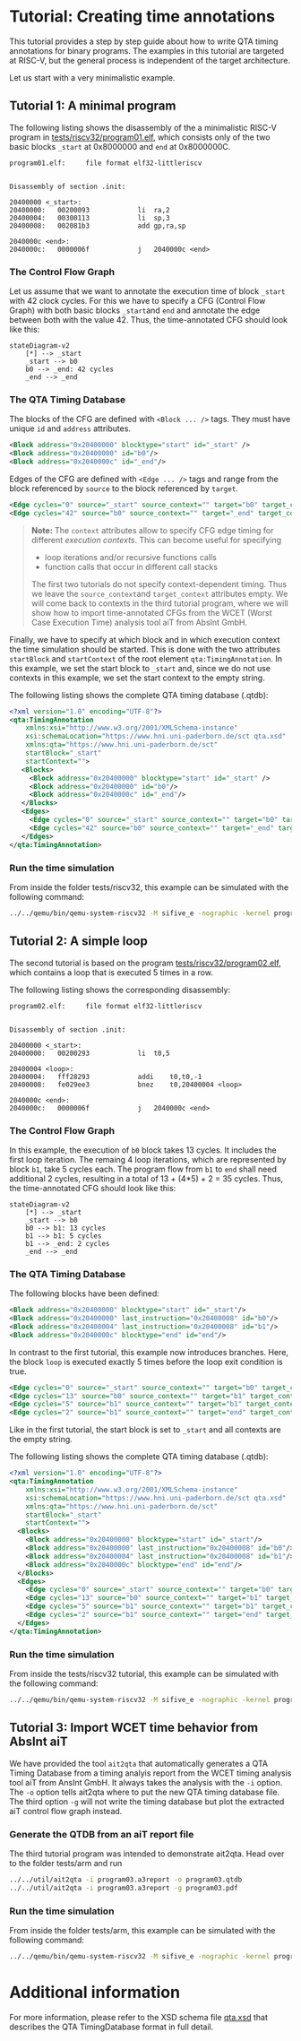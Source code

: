 # Tutorial: Creating time annotations

This tutorial provides a step by step guide about how to write QTA timing annotations for binary programs. The examples in this tutorial are targeted at RISC-V, but the general process is independent of the target architecture.

Let us start with a very minimalistic example.

## Tutorial 1: A minimal program

The following listing shows the disassembly of the a minimalistic RISC-V program in [tests/riscv32/program01.elf](./tests/riscv32/program01.elf), which consists only of the two basic blocks `_start` at 0x8000000 and `end` at 0x8000000C.

```
program01.elf:     file format elf32-littleriscv


Disassembly of section .init:

20400000 <_start>:
20400000:	00200093          	li	ra,2
20400004:	00300113          	li	sp,3
20400008:	002081b3          	add	gp,ra,sp

2040000c <end>:
2040000c:	0000006f          	j	2040000c <end>
```

### The Control Flow Graph

Let us assume that we want to annotate the execution time of block `_start` with 42 clock cycles. For this we have to specify a CFG (Control Flow Graph) with both basic blocks `_start`and `end` and annotate the edge between both with the value 42. Thus, the time-annotated CFG should look like this:

```mermaid
stateDiagram-v2
    [*] --> _start
    _start --> b0
    b0 --> _end: 42 cycles
    _end --> _end
```

### The QTA Timing Database

The blocks of the CFG are defined with `<Block ... />` tags. They must have unique `id` and `address` attributes.

```xml
<Block address="0x20400000" blocktype="start" id="_start" />
<Block address="0x20400000" id="b0"/>
<Block address="0x2040000c" id="_end"/>
```

Edges of the CFG are defined with `<Edge ... />` tags and range from the block referenced by `source` to the block referenced by `target`.

```xml
<Edge cycles="0" source="_start" source_context="" target="b0" target_context=""/>
<Edge cycles="42" source="b0" source_context="" target="_end" target_context=""/>
```

> **Note:**
> The `context` attributes allow to specify CFG edge timing for different _execution contexts_. This can become useful for specifying
>
>   - loop iterations and/or recursive functions calls
>   - function calls that occur in different call stacks
>
> The first two tutorials do not specify context-dependent timing. Thus we leave the `source_context`and `target_context` attributes empty. We will come back to contexts in the third tutorial program, where we will show how to import time-annotated CFGs from the WCET (Worst Case Execution Time) analysis tool aiT from AbsInt GmbH.

Finally, we have to specify at which block and in which execution context the time simulation should be started. This is done with the two attributes `startBlock` and `startContext` of the root element `qta:TimingAnnotation`. In this example, we set the start block to `_start` and, since we do not use contexts in this example, we set the start context to the empty string.

The following listing shows the complete QTA timing database (.qtdb):

```xml
<?xml version="1.0" encoding="UTF-8"?>
<qta:TimingAnnotation
    xmlns:xsi="http://www.w3.org/2001/XMLSchema-instance"
    xsi:schemaLocation="https://www.hni.uni-paderborn.de/sct qta.xsd"
    xmlns:qta="https://www.hni.uni-paderborn.de/sct"
    startBlock="_start"
    startContext="">
   <Blocks>
     <Block address="0x20400000" blocktype="start" id="_start" />
     <Block address="0x20400000" id="b0"/>
     <Block address="0x2040000c" id="_end"/>
   </Blocks>
   <Edges>
     <Edge cycles="0" source="_start" source_context="" target="b0" target_context=""/>
     <Edge cycles="42" source="b0" source_context="" target="_end" target_context=""/>
   </Edges>
</qta:TimingAnnotation>
```

### Run the time simulation

From inside the folder tests/riscv32, this example can be simulated with the following command:

```bash
../../qemu/bin/qemu-system-riscv32 -M sifive_e -nographic -kernel program01.elf -plugin ../../libqta.so,qtdb=./program01.qtdb
```

## Tutorial 2: A simple loop

The second tutorial is based on the program [tests/riscv32/program02.elf](./tests/riscv32/program02.elf), which contains a loop that is executed 5 times in a row.

The following listing shows the corresponding disassembly:

```
program02.elf:     file format elf32-littleriscv


Disassembly of section .init:

20400000 <_start>:
20400000:	00200293          	li	t0,5

20400004 <loop>:
20400004:	fff28293          	addi	t0,t0,-1
20400008:	fe029ee3          	bnez	t0,20400004 <loop>

2040000c <end>:
2040000c:	0000006f          	j	2040000c <end>
```

### The Control Flow Graph

In this example, the execution of `b0` block takes 13 cycles. It includes the first loop iteration. The remaing 4 loop iterations, which are represented by block `b1`, take 5 cycles each. The program flow from `b1` to `end` shall need additional 2 cycles, resulting in a total of 13 + (4*5) + 2 = 35 cycles. Thus, the time-annotated CFG should look like this:

```mermaid
stateDiagram-v2
    [*] --> _start
    _start --> b0
    b0 --> b1: 13 cycles
    b1 --> b1: 5 cycles
    b1 --> _end: 2 cycles
    _end --> _end
```

### The QTA Timing Database

The following blocks have been defined:

```xml
<Block address="0x20400000" blocktype="start" id="_start"/>
<Block address="0x20400000" last_instruction="0x20400008" id="b0"/>
<Block address="0x20400004" last_instruction="0x20400008" id="b1"/>
<Block address="0x2040000c" blocktype="end" id="end"/>
```

In contrast to the first tutorial, this example now introduces branches. Here, the block `loop` is executed exactly 5 times before the loop exit condition is true.

```xml
<Edge cycles="0" source="_start" source_context="" target="b0" target_context=""/>
<Edge cycles="13" source="b0" source_context="" target="b1" target_context=""/>
<Edge cycles="5" source="b1" source_context="" target="b1" target_context=""/>
<Edge cycles="2" source="b1" source_context="" target="end" target_context=""/>
```

Like in the first tutorial, the start block is set to `_start` and all contexts are the empty string.

The following listing shows the complete QTA timing database (.qtdb):

```xml
<?xml version="1.0" encoding="UTF-8"?>
<qta:TimingAnnotation
    xmlns:xsi="http://www.w3.org/2001/XMLSchema-instance"
    xsi:schemaLocation="https://www.hni.uni-paderborn.de/sct qta.xsd"
    xmlns:qta="https://www.hni.uni-paderborn.de/sct"
    startBlock="_start"
    startContext="">
  <Blocks>
    <Block address="0x20400000" blocktype="start" id="_start"/>
    <Block address="0x20400000" last_instruction="0x20400008" id="b0"/>
    <Block address="0x20400004" last_instruction="0x20400008" id="b1"/>
    <Block address="0x2040000c" blocktype="end" id="end"/>
  </Blocks>
  <Edges>
    <Edge cycles="0" source="_start" source_context="" target="b0" target_context=""/>
    <Edge cycles="13" source="b0" source_context="" target="b1" target_context=""/>
    <Edge cycles="5" source="b1" source_context="" target="b1" target_context=""/>
    <Edge cycles="2" source="b1" source_context="" target="end" target_context=""/>
  </Edges>
</qta:TimingAnnotation>
```

### Run the time simulation

From inside the tests/riscv32 tutorial, this example can be simulated with the following command:

```bash
../../qemu/bin/qemu-system-riscv32 -M sifive_e -nographic -kernel program02.elf -plugin ../../libqta.so,qtdb=./program02.qtdb
```

## Tutorial 3: Import WCET time behavior from AbsInt aiT

We have provided the tool `ait2qta` that automatically generates a QTA Timing Database from a timing analyis report from the WCET timing analysis tool aiT from AnsInt GmbH. It always takes the analysis with the `-i` option.
The `-o` option tells ait2qta where to put the new QTA timing database file. The third option `-g` will not write the timing database but plot the extracted aiT control flow graph instead.

### Generate the QTDB from an aiT report file

The third tutorial program was intended to demonstrate ait2qta. Head over to the folder tests/arm and run
```bash
../../util/ait2qta -i program03.a3report -o program03.qtdb
../../util/ait2qta -i program03.a3report -g program03.pdf
```

### Run the time simulation

From inside the folder tests/arm, this example can be simulated with the following command:

```bash
../../qemu/bin/qemu-system-riscv32 -M sifive_e -nographic -kernel program03.elf -plugin ../../libqta.so,qtdb=./program03.qtdb
```

# Additional information

For more information, please refer to the XSD schema file [qta.xsd](qta.xsd) that describes the QTA TimingDatabase format in full detail.
